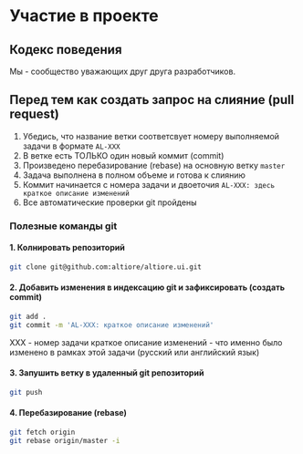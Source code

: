 # Участие в проекте

## Кодекс поведения
Мы - сообщество уважающих друг друга разработчиков.

## Перед тем как создать запрос на слияние (pull request)
1. Убедись, что название ветки соответсвует номеру выполняемой задачи в формате `AL-XXX`
2. В ветке есть ТОЛЬКО один новый коммит (commit)
3. Произведено перебазирование (rebase) на основную ветку `master`
4. Задача выполнена в полном объеме и готова к слиянию
5. Коммит начинается с номера задачи и двоеточия `AL-XXX: здесь краткое описание изменений`
6. Все автоматические проверки git пройдены

### Полезные команды git

#### 1. Колнировать репозиторий
```bash
git clone git@github.com:altiore/altiore.ui.git
```

#### 2. Добавить изменения в индексацию git и зафиксировать (создать commit)
```bash
git add .
git commit -m 'AL-XXX: краткое описание изменений'
```
XXX - номер задачи
краткое описание изменений - что именно было изменено в рамках этой задачи (русский или английский язык)

#### 3. Запушить ветку в удаленный git репозиторий
```bash
git push
``` 

#### 4. Перебазирование (rebase)
```bash
git fetch origin
git rebase origin/master -i
```

